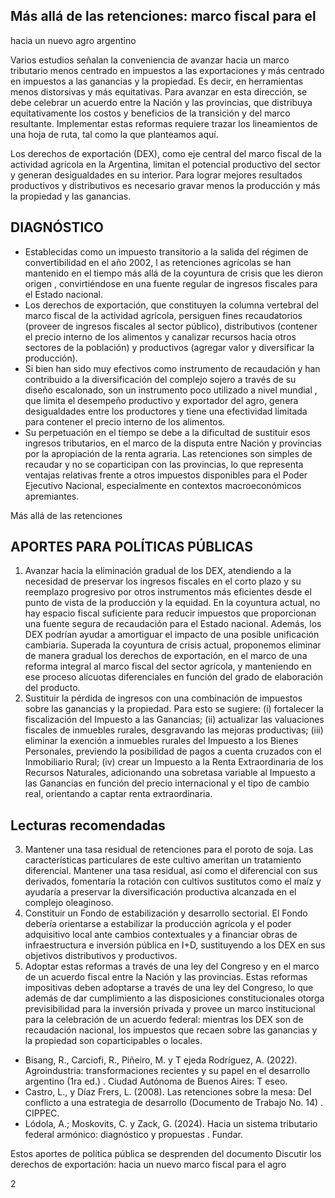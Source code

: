 ## Más allá de las retenciones: marco fiscal para el

hacia un nuevo agro argentino

<!-- image -->

Varios estudios señalan la conveniencia de avanzar hacia un marco tributario menos centrado en impuestos a las exportaciones y más centrado en impuestos a las ganancias y la propiedad. Es decir, en herramientas menos distorsivas y más equitativas. Para avanzar en esta dirección, se debe celebrar un acuerdo entre la Nación y las provincias, que distribuya equitativamente los costos y beneficios de la transición y del marco resultante. Implementar estas reformas requiere trazar los lineamientos de una hoja de ruta, tal como la que planteamos aquí.

<!-- image -->

Los derechos de exportación (DEX), como eje central del marco fiscal de la actividad agrícola en la Argentina, limitan el potencial productivo del sector y generan desigualdades en su interior. Para lograr mejores resultados productivos y distributivos es necesario gravar menos la producción y más la propiedad y las ganancias.

## DIAGNÓSTICO

- Establecidas como un impuesto transitorio a la salida del régimen de convertibilidad en el año 2002, l as retenciones agrícolas se han mantenido en el tiempo más allá de la coyuntura de crisis que les dieron origen , convirtiéndose en una fuente regular de ingresos fiscales para el Estado nacional.
- Los derechos de exportación, que constituyen la columna vertebral del marco fiscal de la actividad agrícola, persiguen fines recaudatorios (proveer de ingresos fiscales al sector público), distributivos (contener el precio interno de los alimentos y canalizar recursos hacia otros sectores de la población) y productivos (agregar valor y diversificar la producción).
- Si bien han sido muy efectivos como instrumento de recaudación y han contribuido a la diversificación del complejo sojero a través de su diseño escalonado, son un instrumento poco utilizado a nivel mundial , que limita el desempeño productivo y exportador del agro, genera desigualdades entre los productores y tiene una efectividad limitada para contener el precio interno de los alimentos.
- Su perpetuación en el tiempo se debe a la dificultad de sustituir esos ingresos tributarios, en el marco de la disputa entre Nación y provincias por la apropiación de la renta agraria. Las retenciones son simples de recaudar y no se coparticipan con las provincias, lo que representa ventajas relativas frente a otros impuestos disponibles para el Poder Ejecutivo Nacional, especialmente en contextos macroeconómicos apremiantes.

Más allá de las retenciones

## APORTES PARA POLÍTICAS PÚBLICAS

1. Avanzar hacia la eliminación gradual de los DEX, atendiendo a la necesidad de preservar los ingresos fiscales en el corto plazo y su reemplazo progresivo por otros instrumentos más eficientes desde el punto de vista de la producción y la equidad. En la coyuntura actual, no hay espacio fiscal suficiente para reducir impuestos que proporcionan una fuente segura de recaudación para el Estado nacional. Además, los DEX podrían ayudar a amortiguar el impacto de una posible unificación cambiaria. Superada la coyuntura de crisis actual, proponemos eliminar de manera gradual los derechos de exportación, en el marco de una reforma integral al marco fiscal del sector agrícola, y manteniendo en ese proceso alícuotas diferenciales en función del grado de elaboración del producto.
2. Sustituir la pérdida de ingresos con una combinación de impuestos sobre las ganancias y la propiedad. Para esto se sugiere: (i) fortalecer la fiscalización del Impuesto a las Ganancias; (ii) actualizar las valuaciones fiscales de inmuebles rurales, desgravando las mejoras productivas; (iii) eliminar la exención a inmuebles rurales del Impuesto a los Bienes Personales, previendo la posibilidad de pagos a cuenta cruzados con el Inmobiliario Rural; (iv) crear un Impuesto a la Renta Extraordinaria de los Recursos Naturales, adicionando una sobretasa variable al Impuesto a las Ganancias en función del precio internacional y el tipo de cambio real, orientando a captar renta extraordinaria.

## Lecturas recomendadas

<!-- image -->

3. Mantener una tasa residual de retenciones para el poroto de soja. Las características particulares de este cultivo ameritan un tratamiento diferencial. Mantener una tasa residual, así como el diferencial con sus derivados, fomentaría la rotación con cultivos sustitutos como el maíz y ayudaría a preservar la diversificación productiva alcanzada en el complejo oleaginoso.
4. Constituir un Fondo de estabilización y desarrollo sectorial. El Fondo debería orientarse a estabilizar la producción agrícola y el poder adquisitivo local ante cambios contextuales y a financiar obras de infraestructura e inversión pública en I+D, sustituyendo a los DEX en sus objetivos distributivos y productivos.
5. Adoptar estas reformas a través de una ley del Congreso y en el marco de un acuerdo fiscal entre la Nación y las provincias. Estas reformas impositivas deben adoptarse a través de una ley del Congreso, lo que además de dar cumplimiento a las disposiciones constitucionales otorga previsibilidad para la inversión privada y provee un marco institucional para la celebración de un acuerdo federal: mientras los DEX son de recaudación nacional, los impuestos que recaen sobre las ganancias y la propiedad son coparticipables o locales.
- Bisang, R., Carciofi, R., Piñeiro, M. y T ejeda Rodríguez, A. (2022). Agroindustria: transformaciones recientes y su papel en el desarrollo argentino (1ra ed.) . Ciudad Autónoma de Buenos Aires: T eseo.
- Castro, L., y Díaz Frers, L. (2008). Las retenciones sobre la mesa: Del conflicto a una estrategia de desarrollo (Documento de Trabajo No. 14) . CIPPEC.
- Lódola, A.; Moskovits, C. y Zack, G. (2024). Hacia un sistema tributario federal armónico: diagnóstico y propuestas . Fundar.

<!-- image -->

Estos aportes de política pública se desprenden del documento Discutir los derechos de exportación: hacia un nuevo marco fiscal para el agro

2